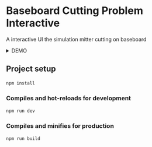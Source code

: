 # Baseboard Cutting Problem Interactive

A interactive UI the simulation mitter cutting on baseboard

<details><summary>DEMO</summary>

![](./doc/msedge_IltBdsGrX5.gif)

</details>

## Project setup

```bash
npm install
```

### Compiles and hot-reloads for development

```bash
npm run dev
```

### Compiles and minifies for production

```bash
npm run build
```
